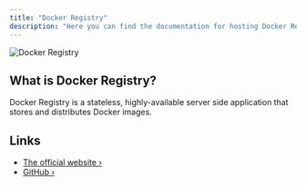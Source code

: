 ```yaml
---
title: "Docker Registry"
description: "Here you can find the documentation for hosting Docker Registry with Coolify."
---
```



![Docker Registry](https://raw.githubusercontent.com/distribution/distribution/main/distribution-logo.svg)

## What is Docker Registry?

Docker Registry is a stateless, highly-available server side application that stores and distributes Docker images.

## Links

- [The official website ›](https://hub.docker.com?utm_source=coolify.io)
- [GitHub ›](https://github.com/docker/distribution?utm_source=coolify.io)
